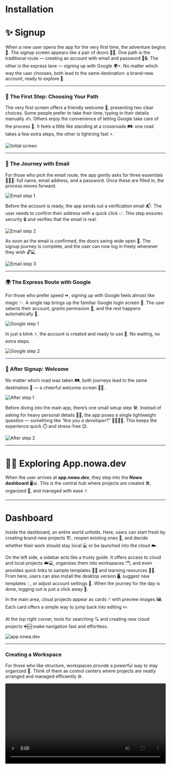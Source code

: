 # Installation  

# ✨ Signup  

When a new user opens the app for the very first time, the adventure begins 🎉. The signup screen appears like a pair of doors 🔑✨. One path is the traditional route — creating an account with email and password 📧🔒. The other is the express lane — signing up with Google 🌍⚡. No matter which way the user chooses, both lead to the same destination: a brand-new account, ready to explore 🎊.  

---

### 🏁 The First Step: Choosing Your Path  

The very first screen offers a friendly welcome 👋, presenting two clear choices. Some people prefer to take their time, typing in their details manually ✍️. Others enjoy the convenience of letting Google take care of the process 🤖. It feels a little like standing at a crossroads 🛤️: one road takes a few extra steps, the other is lightning fast ⚡.  

![Initial screen](/img/signup/1.png)  

---

### 📧 The Journey with Email  

For those who pick the email route, the app gently asks for three essentials 👤📩🔑: full name, email address, and a password. Once these are filled in, the process moves forward.  

![Email step 1](/img/signup/email/1.png)  

Before the account is ready, the app sends out a verification email 📬. The user needs to confirm their address with a quick click ✅. This step ensures security 🔒 and verifies that the email is real.  

![Email step 2](/img/signup/email/2.png)  

As soon as the email is confirmed, the doors swing wide open 🎉. The signup journey is complete, and the user can now log in freely whenever they wish 🔓💻.  

![Email step 3](/img/signup/email/3.png)  

---

### 🌍 The Express Route with Google  

For those who prefer speed ⏩, signing up with Google feels almost like magic ✨. A single tap brings up the familiar Google login screen 👀. The user selects their account, grants permission 🙌, and the rest happens automatically 🤖.  

![Google step 1](/img/signup/google/1.png)  

In just a blink ⚡, the account is created and ready to use 🚀. No waiting, no extra steps.  

![Google step 2](/img/signup/google/2.png)  

---

### 🎉 After Signup: Welcome  

No matter which road was taken 🛤️, both journeys lead to the same destination 🌟 — a cheerful welcome screen 👋🎊.  

![After step 1](/img/signup/after/1.png)  

Before diving into the main app, there’s one small setup step 🛠️. Instead of asking for heavy personal details 🙅‍♂️, the app poses a single lightweight question — something like *“Are you a developer?”* 👨‍💻👩‍💻. This keeps the experience quick ⏱️ and stress-free 😌.  

![After step 2](/img/signup/after/2.png)  

---

# 🎉🚀 Exploring App.nowa.dev  

When the user arrives at **app.nowa.dev**, they step into the **Nowa dashboard** 🖥️📊. This is the central hub where projects are created 🛠️, organized 🧩, and managed with ease ⚡.  

---

# Dashboard  

Inside the dashboard, an entire world unfolds. Here, users can start fresh by creating brand-new projects 🏗️, reopen existing ones 📂, and decide whether their work should stay local 💻 or be launched into the cloud ☁️.  

On the left side, a sidebar acts like a trusty guide. It offers access to cloud and local projects 🌥️💻, organizes them into workspaces 🗂️, and even provides quick links to sample templates 📝🎨 and learning resources 🎥📖. From here, users can also install the desktop version 🖥️, suggest new templates 💡, or adjust account settings 🔧. When the journey for the day is done, logging out is just a click away 👋.  

In the main area, cloud projects appear as cards 🃏 with preview images 🖼️. Each card offers a simple way to jump back into editing ✏️.  

At the top right corner, tools for searching 🔍 and creating new cloud projects ➕🆕 make navigation fast and effortless.  

![app.nowa.dev](/img/app.png)  

---

### Creating a Workspace  

For those who like structure, workspaces provide a powerful way to stay organized 📑. Think of them as control centers where projects are neatly arranged and managed efficiently ⚙️.  

<video src="/videos/getting-started/createworkspace.webm" controls width="100%" />  

---

# 📂 Projects: Local or Cloud?  

When starting a project, the user faces a new decision ⚖️: should the work live on the local machine 💻, or should it soar into the cloud ☁️? Both paths offer unique strengths, and the best choice depends on the journey ahead 🌍.  

---

### ☁️ Cloud Development  

Choosing the cloud feels like setting up in a shared creative studio 🌟🏢. Projects are stored online 📦, accessible from anywhere 🌍, and easy to share with teammates 🤝. This approach shines when collaboration 👥, speed 🚀, and global access 🌐 are the priorities.  

<video src="/videos/getting-started/create-cloud.webm" controls width="100%" />  

---

### 💻 Local Development  

Keeping projects local feels more like working in a private workshop 🛠️🏡. Everything remains safely inside the user’s own computer 🖥️, protected from outside access 🔒. This path is ideal when working offline 📴, handling sensitive information 🗄️, or testing in simulators 👨‍🔬. It offers full control ⚙️ and independence.  

👉 For a deeper look at local projects, see [this guide](..\local-project-simulator\createlocalproject.md).  

---

### 🎯 Making the Choice  

In the end, there is no wrong decision 🙅‍♂️. Some journeys are better suited to the privacy of local development 🏡, while others thrive in the shared, connected space of the cloud ☁️. What matters most is choosing the environment that fits today’s needs and tomorrow’s ambitions 🗓️. Whichever road is taken, the app is always ready to walk beside the user 👣✨.  
